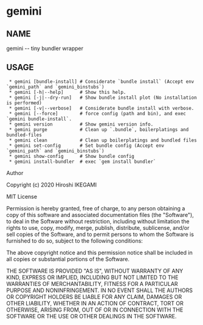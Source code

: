 gemini
====

NAME
----
gemini -- tiny bundler wrapper

USAGE
----
```
 * gemini [bundle-install] # Considerate `bundle install` (Accept env `gemini_path` and `gemini_binstubs`)
 * gemini [-h|--help]      # Show this help.
 * gemini [-j|--dry-run]   # Show bundle install plot (No installation is performed)
 * gemini [-v|--verbose]   # Considerate bundle install with verbose.
 * gemini [--force]        # force config (path and bin), and exec `gemini bundle-install`.
 * gemini version          # Show gemini version info.
 * gemini purge            # Clean up `.bundle`, boilerplatings and bundled-files
 * gemini clean            # Clean up boilerplatings and bundled files
 * gemini set-config       # Set bundle config (Accept env `gemini_path` and `gemini_binstubs`)
 * gemini show-config      # Show bundle config
 * gemini install-bundler  # exec `gem install bundler`
```


Author

Copyright (c) 2020 Hiroshi IKEGAMI

MIT License

Permission is hereby granted, free of charge, to any person obtaining
a copy of this software and associated documentation files (the
"Software"), to deal in the Software without restriction, including
without limitation the rights to use, copy, modify, merge, publish,
distribute, sublicense, and/or sell copies of the Software, and to
permit persons to whom the Software is furnished to do so, subject to
the following conditions:

The above copyright notice and this permission notice shall be
included in all copies or substantial portions of the Software.

THE SOFTWARE IS PROVIDED "AS IS", WITHOUT WARRANTY OF ANY KIND,
EXPRESS OR IMPLIED, INCLUDING BUT NOT LIMITED TO THE WARRANTIES OF
MERCHANTABILITY, FITNESS FOR A PARTICULAR PURPOSE AND
NONINFRINGEMENT. IN NO EVENT SHALL THE AUTHORS OR COPYRIGHT HOLDERS BE
LIABLE FOR ANY CLAIM, DAMAGES OR OTHER LIABILITY, WHETHER IN AN ACTION
OF CONTRACT, TORT OR OTHERWISE, ARISING FROM, OUT OF OR IN CONNECTION
WITH THE SOFTWARE OR THE USE OR OTHER DEALINGS IN THE SOFTWARE.



